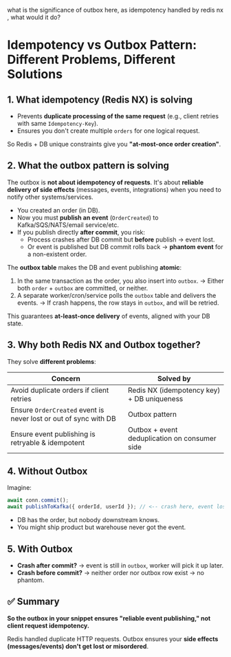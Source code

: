what is the significance of outbox here, as idempotency handled by redis nx , what would it do?

# Idempotency vs Outbox Pattern: Different Problems, Different Solutions

## 1. What **idempotency (Redis NX)** is solving

* Prevents **duplicate processing of the same request** (e.g., client retries with same `Idempotency-Key`).
* Ensures you don't create multiple `orders` for one logical request.

So Redis + DB unique constraints give you **"at-most-once order creation"**.

## 2. What the **outbox pattern** is solving

The outbox is **not about idempotency of requests**. It's about **reliable delivery of side effects** (messages, events, integrations) when you need to notify other systems/services.

* You created an order (in DB).
* Now you must **publish an event** (`OrderCreated`) to Kafka/SQS/NATS/email service/etc.
* If you publish directly **after commit**, you risk:
  * Process crashes after DB commit but **before** publish → event lost.
  * Or event is published but DB commit rolls back → **phantom event** for a non-existent order.

The **outbox table** makes the DB and event publishing **atomic**:

1. In the same transaction as the order, you also insert into `outbox`. → Either both `order` + `outbox` are committed, or neither.
2. A separate worker/cron/service polls the `outbox` table and delivers the events. → If crash happens, the row stays in `outbox`, and will be retried.

This guarantees **at-least-once delivery** of events, aligned with your DB state.

## 3. Why both Redis NX and Outbox together?

They solve **different problems**:

| Concern | Solved by |
|---------|-----------|
| Avoid duplicate orders if client retries | Redis NX (idempotency key) + DB uniqueness |
| Ensure `OrderCreated` event is never lost or out of sync with DB | Outbox pattern |
| Ensure event publishing is retryable & idempotent | Outbox + event deduplication on consumer side |

## 4. Without Outbox

Imagine:

```javascript
await conn.commit();
await publishToKafka({ orderId, userId }); // <-- crash here, event lost!
```

* DB has the order, but nobody downstream knows.
* You might ship product but warehouse never got the event.

## 5. With Outbox

* **Crash after commit?** → event is still in `outbox`, worker will pick it up later.
* **Crash before commit?** → neither order nor outbox row exist → no phantom.

## ✅ Summary

**So the outbox in your snippet ensures "reliable event publishing," not client request idempotency.**

Redis handled duplicate HTTP requests. Outbox ensures your **side effects (messages/events) don't get lost or misordered**.